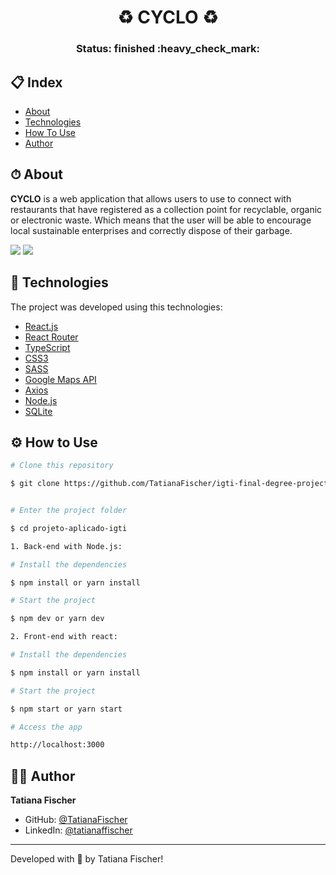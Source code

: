 <h1 align="center" style='backgorund: black'>
<!--     <img src="./waste-bin.png"> -->
♻️  CYCLO ♻️
</h1>


<h3 align="center"> 
	Status: finished :heavy_check_mark:
</h3>

<p align="center">


</p>

## 📋 Index

- [About](#-about)
- [Technologies](#-technologies)
- [How To Use](#-how-to-use)
- [Author](#-author)
<!-- - [License](#-license) -->

## ⏱ About

**CYCLO** is a web application that allows users to use to connect with restaurants that have registered as a collection point for recyclable, organic or electronic waste. Which means that the user will be able to encourage local sustainable enterprises and correctly dispose of their garbage.

 <img src="./gif.gif">
 <img src="./gif-back.gif">
 
## 🤖 Technologies

The project was developed using this technologies:

- [React.js](https://reactjs.org/)
- [React Router](https://reactrouter.com/)
- [TypeScript](https://www.typescriptlang.org/)
- [CSS3](https://developer.mozilla.org/pt-BR/docs/Web/CSS)
- [SASS](https://sass-lang.com/)
- [Google Maps API](https://mapsplatform.google.com/)
- [Axios](https://axios-http.com/docs/intro)
- [Node.js](https://nodejs.org/en/)
- [SQLite](https://sqlite.org/index.html)


## ⚙ How to Use

```bash
# Clone this repository

$ git clone https://github.com/TatianaFischer/igti-final-degree-project.git


# Enter the project folder

$ cd projeto-aplicado-igti

1. Back-end with Node.js:

# Install the dependencies

$ npm install or yarn install

# Start the project

$ npm dev or yarn dev

2. Front-end with react:

# Install the dependencies

$ npm install or yarn install

# Start the project

$ npm start or yarn start

# Access the app

http://localhost:3000

```
<!-- 
## 🔬 Running Tests

```bash
$ npm run test
``` -->

## 👨‍🚀 Author

**Tatiana Fischer**

- GitHub: [@TatianaFischer](https://github.com/TatianaFischer)
- LinkedIn: [@tatianaffischer](https://www.linkedin.com/in/tatianaffischer/)

<!-- ## 📝 License

This project is under the [MIT](./LICENSE) license. -->

---

Developed with 💜 by Tatiana Fischer!
